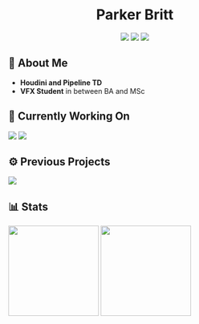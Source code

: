 <h1 align="center">Parker Britt</h1>

<div align="center">
  <img src="https://img.shields.io/badge/-Houdini-FF4713?style=for-the-badge&logo=houdini&logoColor=FF4713&labelColor=282828">
  <img src="https://img.shields.io/badge/-Python-3776AB?style=for-the-badge&logo=python&logoColor=3776AB&labelColor=282828">
  <img src="https://img.shields.io/badge/-Linux-FCC624?style=for-the-badge&logo=linux&logoColor=FCC624&labelColor=282828">

</div>

## 🎥 About Me

* **Houdini and Pipeline TD**
* **VFX Student** in between BA and MSc

## 🔧 Currently Working On
<div>
  <a href="https://github.com/ParkerBritt/cpp_experiments"><img src="https://github-readme-stats.vercel.app/api/pin/?username=parkerbritt&repo=cpp_experiments&theme=tokyonight&hide_border=true&border_radius=20"/></a>
  <a href="https://github.com/ParkerBritt/houdini-clipboard-io"><img src="https://github-readme-stats.vercel.app/api/pin/?username=parkerbritt&repo=houdini-clipboard-io&theme=tokyonight&hide_border=true&border_radius=20"/></a>
</div>

## ⚙️ Previous Projects
<div>
  <a href="https://github.com/ParkerBritt/cog"><img src="https://github-readme-stats.vercel.app/api/pin/?username=parkerbritt&repo=cog&theme=tokyonight&hide_border=true&border_radius=20"/></a>
</div>
 
## 📊 Stats
<div>
    <a href="https://github.com/parkerbritt"><img height="180em" src="https://github-readme-streak-stats.herokuapp.com/?user=ParkerBritt&theme=tokyonight&hide_border=true&border_radius=20"/></a>
    <a href="https://github.com/parkerbritt"><img height="180em" src="https://github-readme-stats.vercel.app/api/top-langs/?username=ParkerBritt&theme=tokyonight&show_icons=true&hide_border=true&layout=compact&border_radius=20&hide_title"/></a>
</div>
